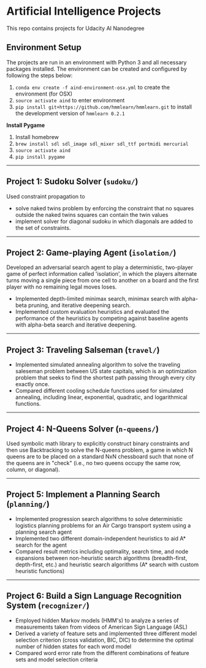 # Artificial Intelligence Projects 

This repo contains projects for Udacity AI Nanodegree 

## Environment Setup

The projects are run in an environment with Python 3 and all necessary packages installed. The environment can be created and configured by following the steps below:

1. ```conda env create -f aind-environment-osx.yml``` to create the environment (for OSX)  
2. ```source activate aind``` to enter environment  
3. ```pip install git+https://github.com/hmmlearn/hmmlearn.git``` to install the development version of `hmmlearn 0.2.1`


**Install Pygame**  
1. Install homebrew  
2. ```brew install sdl sdl_image sdl_mixer sdl_ttf portmidi mercurial``` 
3. ```source activate aind``` 
4. ```pip install pygame``` 

--- 

## Project 1: Sudoku Solver (`sudoku/`)
Used constraint propagation to 
- solve naked twins problem by enforcing the constraint that no squares outside the naked twins squares can contain the twin values
- implement solver for diagonal sudoku in which diagonals are added to the set of constraints. 

--- 

## Project 2: Game-playing Agent (`isolation/`)
Developed an adversarial search agent to play a deterministic, two-player game of perfect information called 'isolation', in which the players alternate turns moving a single piece from one cell to another on a board and the first player with no remaining legal moves loses.   
- Implemented depth-limited minimax search, minimax search with alpha-beta pruning, and iterative deepening search.   
- Implemented custom evaluation heuristics and evaluated the performance of the heuristics by competing against baseline agents with alpha-beta search and iterative deepening.  

--- 

## Project 3: Traveling Salseman (`travel/`)
- Implemented simulated annealing algorithm to solve the traveling saleseman problem between US state capitals, which is an optimization problem that seeks to find the shortest path passing through every city exactly once.   
- Compared different cooling schedule functions used for simulated annealing, including linear, exponential, quadratic, and logarithmical functions.  

---  

## Project 4: N-Queens Solver (`n-queens/`)  
Used symbolic math library to explicitly construct binary constraints and then use Backtracking to solve the N-queens problem, a game in which N queens are to be placed on a standard NxN chessboard such that none of the queens are in "check" (i.e., no two queens occupy the same row, column, or diagonal).  

---  

## Project 5: Implement a Planning Search (`planning/`)  
- Implemented progression search algorithms to solve deterministic logistics planning problems for an Air Cargo transport system using a planning search agent    
- Implemented two different domain-independent heuristics to aid A* search for the agent   
- Compared result metrics including optimality, search time, and node expansions between non-heuristic search algorithms (breadth-first, depth-first, etc.) and heuristic search algorithms (A* search with custom heuristic functions) 


---  

## Project 6: Build a Sign Language Recognition System (`recognizer/`)  
- Employed hidden Markov models (HMM's) to analyze a series of measurements taken from videos of American Sign Language (ASL)    
- Derived a variety of feature sets and implemented three different model selection criterion (cross validation, BIC, DIC) to determine the optimal number of hidden states for each word model  
- Compared word error rate from the different combinations of feature sets and model selection criteria  
